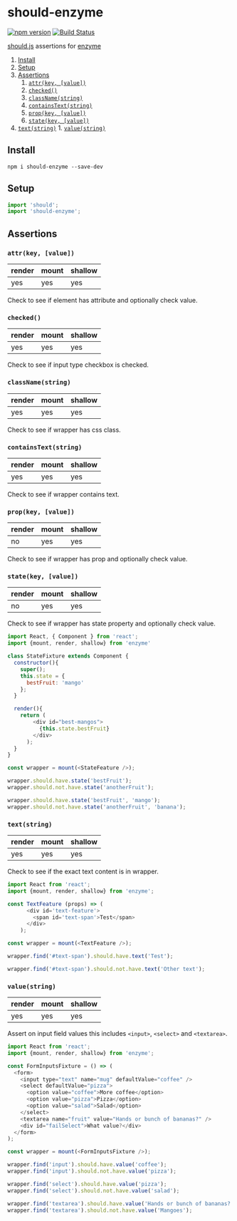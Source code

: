 # should-enzyme

[![npm version](https://img.shields.io/npm/v/should-enzyme.svg)](https://www.npmjs.com/package/should-enzyme) 
[![Build Status](https://travis-ci.org/rkotze/should-enzyme.svg?branch=master)](https://travis-ci.org/rkotze/should-enzyme)

[should.js](https://shouldjs.github.io/) assertions for [enzyme](https://github.com/airbnb/enzyme)

1. [Install](#install)
1. [Setup](#setup)
1. [Assertions](#assertions)
	1. [`attr(key, [value])`](#attrkey-value)
	1. [`checked()`](#checked)
	1. [`className(string)`](#classnamestring)
	1. [`containsText(string)`](#containstextstring)
	1. [`prop(key, [value])`](#propkey-value)
	1. [`state(key, [value])`](#statekey-value)
  1. [`text(string)`](#textstring)
	1. [`value(string)`](#valuestring)

## Install

`npm i should-enzyme --save-dev`

## Setup

```js
import 'should';
import 'should-enzyme';
```

## Assertions

### `attr(key, [value])`

| render | mount | shallow |
| -------|-------|-------- |
| yes     | yes   | yes     |

Check to see if element has attribute and optionally check value.

### `checked()`

| render | mount | shallow |
| -------|-------|-------- |
| yes     | yes   | yes     |

Check to see if input type checkbox is checked.

### `className(string)`

| render | mount | shallow |
| -------|-------|-------- |
| yes     | yes   | yes     |

Check to see if wrapper has css class.

### `containsText(string)`

| render | mount | shallow |
| -------|-------|-------- |
| yes     | yes   | yes     |

Check to see if wrapper contains text.

### `prop(key, [value])`

| render | mount | shallow |
| -------|-------|-------- |
| no     | yes   | yes     |

Check to see if wrapper has prop and optionally check value.

### `state(key, [value])`

| render | mount | shallow |
| -------|-------|-------- |
| no     | yes   | yes     |

Check to see if wrapper has state property and optionally check value.

```js
import React, { Component } from 'react';
import {mount, render, shallow} from 'enzyme'

class StateFixture extends Component {
  constructor(){
    super();
    this.state = {
      bestFruit: 'mango'
    };
  }

  render(){
    return (
        <div id="best-mangos">
          {this.state.bestFruit}
        </div>
      );
  }
}

const wrapper = mount(<StateFeature />);

wrapper.should.have.state('bestFruit');
wrapper.should.not.have.state('anotherFruit');

wrapper.should.have.state('bestFruit', 'mango');
wrapper.should.not.have.state('anotherFruit', 'banana');
```

### `text(string)`

| render | mount | shallow |
| -------|-------|-------- |
| yes    | yes   | yes     |

Check to see if the exact text content is in wrapper.

```js
import React from 'react';
import {mount, render, shallow} from 'enzyme';

const TextFeature (props) => (
      <div id='text-feature'>
        <span id='text-span'>Test</span>
      </div>
    );

const wrapper = mount(<TextFeature />);

wrapper.find('#text-span').should.have.text('Test');

wrapper.find('#text-span').should.not.have.text('Other text');
```

### `value(string)`

| render | mount | shallow |
| -------|-------|-------- |
| yes    | yes   | yes     |

Assert on input field values this includes `<input>`, `<select>` and `<textarea>`.

```js
import React from 'react';
import {mount, render, shallow} from 'enzyme';

const FormInputsFixture = () => (
  <form>
    <input type="text" name="mug" defaultValue="coffee" />
    <select defaultValue="pizza">
      <option value="coffee">More coffee</option>
      <option value="pizza">Pizza</option>
      <option value="salad">Salad</option>
    </select>
    <textarea name="fruit" value="Hands or bunch of bananas?" />
    <div id="failSelect">What value?</div>
  </form>
);

const wrapper = mount(<FormInputsFixture />);

wrapper.find('input').should.have.value('coffee');
wrapper.find('input').should.not.have.value('pizza');

wrapper.find('select').should.have.value('pizza');
wrapper.find('select').should.not.have.value('salad');

wrapper.find('textarea').should.have.value('Hands or bunch of bananas?');
wrapper.find('textarea').should.not.have.value('Mangoes');

```
